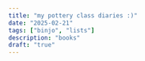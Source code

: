 ```yaml
---
title: "my pottery class diaries :)"
date: "2025-02-21"
tags: ["binjo", "lists"]
description: "books"
draft: "true"
---
```

